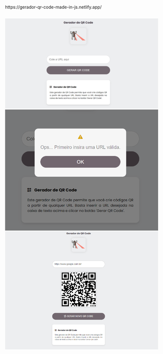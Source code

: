
<p>https://gerador-qr-code-made-in-js.netlify.app/</p>

##

<p>
  <img src="./assets/img/tela-inicial.png" alt="Tela inicial" width="500" />
  <img src="./assets/img/mensagem-erro.png" alt="Minha Imagem" width="500" />
  <img src="./assets/img/gerando-qr-code.png" alt="Minha Imagem" width="500"/>
</p>
